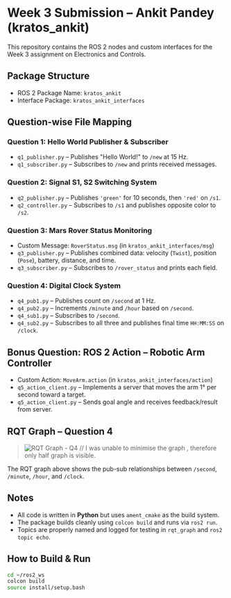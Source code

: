 # Week 3 Submission – Ankit Pandey (kratos_ankit)

This repository contains the ROS 2 nodes and custom interfaces for the Week 3 assignment on Electronics and Controls.

## Package Structure

- ROS 2 Package Name: `kratos_ankit`
- Interface Package: `kratos_ankit_interfaces`



##  Question-wise File Mapping

###  Question 1: Hello World Publisher & Subscriber

- `q1_publisher.py` – Publishes "Hello World!" to `/new` at 15 Hz.
- `q1_subscriber.py` – Subscribes to `/new` and prints received messages.

###  Question 2: Signal S1, S2 Switching System

- `q2_publisher.py` – Publishes `'green'` for 10 seconds, then `'red'` on `/s1`.
- `q2_controller.py` – Subscribes to `/s1` and publishes opposite color to `/s2`.

###  Question 3: Mars Rover Status Monitoring

- Custom Message: `RoverStatus.msg` (in `kratos_ankit_interfaces/msg`)
- `q3_publisher.py` – Publishes combined data: velocity (`Twist`), position (`Pose`), battery, distance, and time.
- `q3_subscriber.py` – Subscribes to `/rover_status` and prints each field.

###  Question 4: Digital Clock System

- `q4_pub1.py` – Publishes count on `/second` at 1 Hz.
- `q4_pub2.py` – Increments `/minute` and `/hour` based on `/second`.
-  `q4_sub1.py` – Subscribes to `/second`.
- `q4_sub2.py` – Subscribes to all three and publishes final time `HH:MM:SS` on `/clock`.



##  Bonus Question: ROS 2 Action – Robotic Arm Controller

- Custom Action: `MoveArm.action` (in `kratos_ankit_interfaces/action`)
- `q5_action_client.py` – Implements a server that moves the arm 1° per second toward a target.
- `q5_action_client.py` – Sends goal angle and receives feedback/result from server.



##  RQT Graph – Question 4

> ![RQT Graph - Q4](rqt_graph_q4.png)
// I was unable to minimise the graph , therefore only half graph is visible.

The RQT graph above shows the pub-sub relationships between `/second`, `/minute`, `/hour`, and `/clock`.



##  Notes

- All code is written in **Python** but uses `ament_cmake` as the build system.
- The package builds cleanly using `colcon build` and runs via `ros2 run`.
- Topics are properly named and logged for testing in `rqt_graph` and `ros2 topic echo`.



##  How to Build & Run

```bash
cd ~/ros2_ws
colcon build
source install/setup.bash
